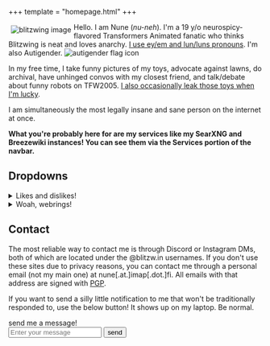 +++
template = "homepage.html"
+++


<span style="float:left;padding:5px;">![blitzwing image](/funnyguy.png)</span> Hello. I am Nune (*nu-neh*). I'm a 19 y/o neurospicy-flavored Transformers Animated fanatic who thinks Blitzwing is neat and loves anarchy. [I use ey/em and lun/luns pronouns](https://blitzw.in/maq/#why-do-you-use-neopronouns-why-don-t-you-just-use-they-them). I'm also Autigender. ![autigender flag icon](/Autigendersmall.png)

In my free time, I take funny pictures of my toys, advocate against lawns, do archival, have unhinged convos with my closest friend, and talk/debate about funny robots on TFW2005. [I also occasionally leak those toys when I'm lucky](https://www.tfw2005.com/boards/threads/transformers-collaborative-naruto-shippuden-kurama-gamakichi-anime-toys-tra-gen-project-tails.1268943/).

I am simultaneously the most legally insane and sane person on the internet at once.

**What you're probably here for are my services like my SearXNG and Breezewiki instances! You can see them via the Services portion of the navbar.**
## Dropdowns
<details><summary>Likes and dislikes!</summary>
<div style="font-size:75%";>
    
| ### I like:<br>* Transformers (mainly Animated and G1)<br>* Blitzwing!<br>* obscure knockoffs of Transformers toys, esp of Animated<br>* hosting services on my site!<br>* media preservation by any means necessary<br>* studying anarchism, abolitionist theory, etc...<br>* gardening<br>* attempting to write fanfic<br>* Consolas, my favorite font | ### I dislike:<br>* the state<br>* Transformers humanizations (I won't attack, but I suggest you don't show them around me)<br>* ABA and the special "education"/segregation system (as a survivor)<br>* Ableists, eugenicists, and their supporters<br>* People who deny the scientific fact that fiction affects reality or refuse to be critical of what they consume<br>* Negative confrontations<br>* Object shows (These aren't just a dislike, they're a trigger. If you don't know what these are, don't worry about it. If you do, do not bring them up around me.)<br>* Lewd/NSFW content due to trauma |
|-------------------------------------------------------------------------------------------------------------------------------------------------------------------------------------------------------------------------------------------------------------------------------------------------------------------------------------------------------------------------------------------------------------------------------------------------------------------|-------------------------------------------------------------------------------------------------------------------------------------------------------------------------------------------------------------------------------------------------------------------------------------------------------------------------------------------------------------------------------------------------------------------------------------------------------------------------------------------------------------------------------------------------------------------------------------------------------------------|

</div></details>
<details><summary>Woah, webrings!</summary>
    <p><span><a href="https://webring.dinhe.net/prev/https://www.blitzw.in">prev</a> | <a href="https://webring.dinhe.net/">retronaut</a> | <a href="https://webring.dinhe.net/next/https://www.blitzw.in">next</a></span></p>
    <p><span><a href="https://webring.bucketfish.me/redirect.html?to=prev&name=blitzw.in">prev</a> | <a href="https://webring.bucketfish.me">bucketfish</a> | <a href="https://webring.bucketfish.me/redirect.html?to=next&name=blitzw.in">next</a></span></p>
    <p><span><a href="https://512kb.club">512KB Club</a></span></p></details>

## Contact

The most reliable way to contact me is through Discord or Instagram DMs, both of which are located under the @blitzw.in usernames. If you don't use these sites due to privacy reasons, you can contact me through a personal email (not my main one) at nune[.at.]imap[.dot.]fi. All emails with that address are signed with [PGP](/PGP.txt). 

If you want to send a silly little notification to me that won't be traditionally responded to, use the below button! It shows up on my laptop. Be normal.
<form id="ntfy-form">
    <label for="message">send me a message!</label><br>
    <input id="message" name="message" rows="4" cols="50" placeholder="Enter your message"></input> <button type="button" id="send-button">send</button>
</form>
<script src="ntfy.js" defer></script>
